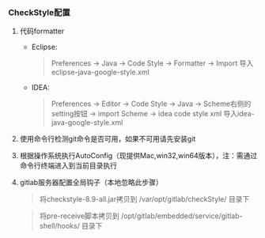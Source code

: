 ### CheckStyle配置

1. 代码formatter 
    - Eclipse:

        > Preferences -> Java -> Code Style -> Formatter -> Import 导入 eclipse-java-google-style.xml
    - IDEA:

        > Preferences -> Editor -> Code Style -> Java -> Scheme右侧的setting按钮 -> import Scheme -> idea code style xml 导入idea-java-google-style.xml

2. 使用命令行检测git命令是否可用，如果不可用请先安装git
	
3. 根据操作系统执行AutoConfig（现提供Mac,win32,win64版本），注：需通过命令行终端进入到当前目录执行
	
4. gitlab服务器配置全局钩子（本地忽略此步骤）

    > 将checkstyle-8.9-all.jar拷贝到 /var/opt/gitlab/checkStyle/ 目录下  

    > 将pre-receive脚本拷贝到 /opt/gitlab/embedded/service/gitlab-shell/hooks/ 目录下
    
